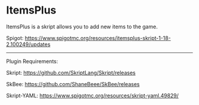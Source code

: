 # ItemsPlus
ItemsPlus is a skript allows you to add new items to the game.

Spigot: https://www.spigotmc.org/resources/itemsplus-skript-1-18-2.100249/updates

---
Plugin Requirements:

Skript: https://github.com/SkriptLang/Skript/releases

SkBee: https://github.com/ShaneBeee/SkBee/releases

Skript-YAML: https://www.spigotmc.org/resources/skript-yaml.49829/


